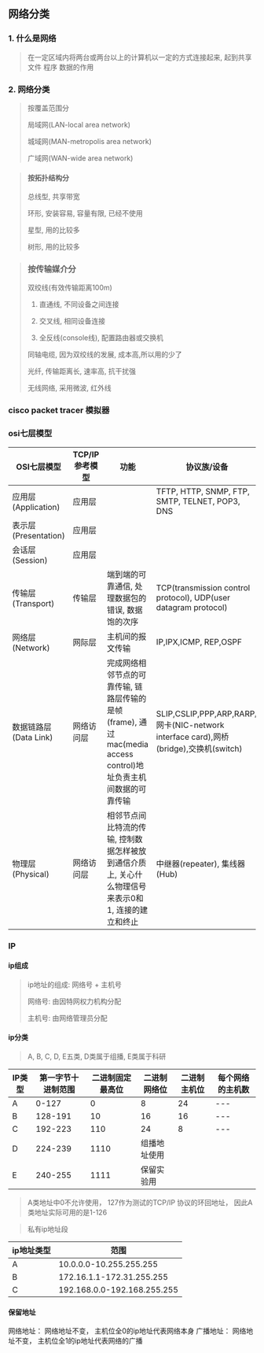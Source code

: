 ## 网络分类

### 1. 什么是网络

> 在一定区域内将两台或两台以上的计算机以一定的方式连接起来, 起到共享文件 程序 数据的作用


### 2. 网络分类

> 按覆盖范围分
>
> 局域网(LAN-local area network)
>
> 城域网(MAN-metropolis area network)
>
> 广域网(WAN-wide area network)

> #### 按拓扑结构分
>
> 总线型, 共享带宽
>
> 环形, 安装容易, 容量有限, 已经不使用
>
> 星型, 用的比较多
>
> 树形, 用的比较多

> ### 按传输媒介分
>
> 双绞线(有效传输距离100m)
>
> 1. 直通线, 不同设备之间连接
>
> 2. 交叉线, 相同设备连接
>
> 3. 全反线(console线), 配置路由器或交换机
>
> 同轴电缆, 因为双绞线的发展, 成本高,所以用的少了
>
> 光纤, 传输距离长, 速率高, 抗干扰强
>
> 无线网络, 采用微波, 红外线

### cisco packet tracer 模拟器

### osi七层模型

OSI七层模型 | TCP/IP参考模型 | 功能 | 协议族/设备
---|---|---|---
应用层(Application)| 应用层 |  | TFTP, HTTP, SNMP, FTP, SMTP, TELNET, POP3, DNS
表示层(Presentation)| 应用层 | |
会话层(Session)| 应用层 | |
传输层(Transport)| 传输层 | 端到端的可靠通信, 处理数据包的错误, 数据饱的次序|TCP(transmission control protocol), UDP(user datagram protocol)
网络层(Network)| 网际层 | 主机间的报文传输|IP,IPX,ICMP, REP,OSPF
数据链路层(Data Link)| 网络访问层 | 完成网络相邻节点的可靠传输, 链路层传输的是帧(frame), 通过mac(media access control)地址负责主机间数据的可靠传输 |SLIP,CSLIP,PPP,ARP,RARP/网卡(NIC-network interface card),网桥(bridge),交换机(switch)
物理层(Physical)| 网络访问层 | 相邻节点间比特流的传输, 控制数据怎样被放到通信介质上, 关心什么物理信号来表示0和1, 连接的建立和终止| 中继器(repeater), 集线器(Hub)


### IP

#### ip组成

> ip地址的组成:  网络号 + 主机号
>
> 网络号: 由因特网权力机构分配
>
> 主机号: 由网络管理员分配

#### ip分类
> A, B, C, D, E五类, D类属于组播, E类属于科研


IP类型|第一字节十进制范围|二进制固定最高位|二进制网络位|二进制主机位|每个网络的主机数
---|---|---|---|---|---
A|0-127|0|8|24|---
B|128-191|10|16|16|---
C|192-223|110|24|8|---
D|224-239|1110|组播地址使用
E|240-255|1111|保留实验用

> A类地址中0不允许使用， 127作为测试的TCP/IP 协议的环回地址， 因此A类地址实际可用的是1-126

> 私有ip地址段

ip地址类型|范围
---|---
A|10.0.0.0-10.255.255.255
B|172.16.1.1-172.31.255.255
C|192.168.0.0-192.168.255.255


#### 保留地址
网络地址： 网络地址不变， 主机位全0的ip地址代表网络本身
广播地址： 网络地址不变， 主机位全1的ip地址代表网络的广播
